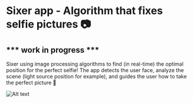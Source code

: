 # Sixer app - Algorithm that fixes selfie pictures 📷
## *** work in progress ***

Sixer using image processing algorithms to find (in real-time) the optimal position for the perfect selfie!
The app detects the user face, analyze the scene (light source position for example),
and guides the user how to take the perfect picture 📸

![Alt text](app/src/main/res/drawable-v24/bojack_phone.jpg)
